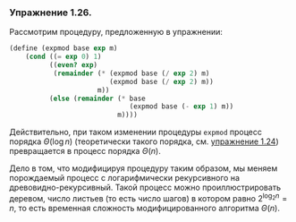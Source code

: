 ### Упражнение 1.26.
Рассмотрим процедуру, предложенную в упражнении:
```scheme
(define (expmod base exp m)
    (cond ((= exp 0) 1)
          ((even? exp) 
           (remainder (* (expmod base (/ exp 2) m) 
                         (expmod base (/ exp 2) m)) 
                      m)) 
          (else (remainder (* base 
                              (expmod base (- exp 1) m)) 
                           m))))
```
Действительно, при таком изменении процедуры $\texttt{expmod}$ процесс порядка $Θ(\log n)$ (теоретически такого порядка, см. [упражнение 1.24](./1.24.md)) превращается в процесс порядка $Θ(n)$. 

Дело в том, что модифицируя процедуру таким образом, мы меняем порождаемый процесс с логарифмически рекурсивного на древовидно-рекурсивный. Такой процесс можно проиллюстрировать деревом, число листьев (то есть число шагов) в котором равно $2^{\log_2 n} = n$, то есть временная сложность модифицированного алгоритма $Θ(n)$.